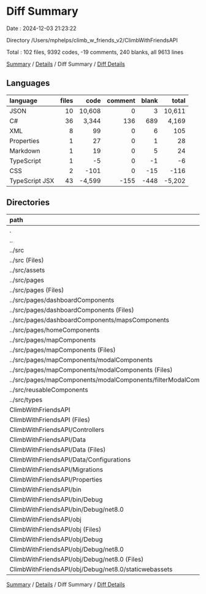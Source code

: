 # Diff Summary

Date : 2024-12-03 21:23:22

Directory /Users/mphelps/climb_w_friends_v2/ClimbWithFriendsAPI

Total : 102 files, 9392 codes, -19 comments, 240 blanks, all 9613 lines

[Summary](results.md) / [Details](details.md) / Diff Summary / [Diff Details](diff-details.md)

## Languages

| language       | files |   code | comment | blank |  total |
| :------------- | ----: | -----: | ------: | ----: | -----: |
| JSON           |    10 | 10,608 |       0 |     3 | 10,611 |
| C#             |    36 |  3,344 |     136 |   689 |  4,169 |
| XML            |     8 |     99 |       0 |     6 |    105 |
| Properties     |     1 |     27 |       0 |     1 |     28 |
| Markdown       |     1 |     19 |       0 |     5 |     24 |
| TypeScript     |     1 |     -5 |       0 |    -1 |     -6 |
| CSS            |     2 |   -101 |       0 |   -15 |   -116 |
| TypeScript JSX |    43 | -4,599 |    -155 |  -448 | -5,202 |

## Directories

| path                                                                 | files |   code | comment | blank |  total |
| :------------------------------------------------------------------- | ----: | -----: | ------: | ----: | -----: |
| .                                                                    |   102 |  9,392 |     -19 |   240 |  9,613 |
| ..                                                                   |    47 | -4,706 |    -155 |  -464 | -5,325 |
| ../src                                                               |    47 | -4,706 |    -155 |  -464 | -5,325 |
| ../src (Files)                                                       |     5 |   -188 |     -35 |   -33 |   -256 |
| ../src/assets                                                        |     1 |     -1 |       0 |     0 |     -1 |
| ../src/pages                                                         |    27 | -3,453 |    -113 |  -330 | -3,896 |
| ../src/pages (Files)                                                 |     4 |   -284 |     -36 |   -70 |   -390 |
| ../src/pages/dashboardComponents                                     |     6 |   -866 |      -3 |   -59 |   -928 |
| ../src/pages/dashboardComponents (Files)                             |     4 |   -569 |      -2 |   -38 |   -609 |
| ../src/pages/dashboardComponents/mapsComponents                      |     2 |   -297 |      -1 |   -21 |   -319 |
| ../src/pages/homeComponents                                          |     1 |    -38 |       0 |    -3 |    -41 |
| ../src/pages/mapComponents                                           |    16 | -2,265 |     -74 |  -198 | -2,537 |
| ../src/pages/mapComponents (Files)                                   |     8 | -1,211 |     -53 |   -80 | -1,344 |
| ../src/pages/mapComponents/modalComponents                           |     8 | -1,054 |     -21 |  -118 | -1,193 |
| ../src/pages/mapComponents/modalComponents (Files)                   |     7 |   -987 |     -21 |  -112 | -1,120 |
| ../src/pages/mapComponents/modalComponents/filterModalComponents.tsx |     1 |    -67 |       0 |    -6 |    -73 |
| ../src/reusableComponents                                            |    12 |   -994 |      -7 |   -89 | -1,090 |
| ../src/types                                                         |     2 |    -70 |       0 |   -12 |    -82 |
| ClimbWithFriendsAPI                                                  |    55 | 14,098 |     136 |   704 | 14,938 |
| ClimbWithFriendsAPI (Files)                                          |     4 |     88 |       7 |    25 |    120 |
| ClimbWithFriendsAPI/Controllers                                      |     3 |    278 |      30 |    59 |    367 |
| ClimbWithFriendsAPI/Data                                             |     8 |    258 |      24 |    40 |    322 |
| ClimbWithFriendsAPI/Data (Files)                                     |     5 |    108 |       6 |    22 |    136 |
| ClimbWithFriendsAPI/Data/Configurations                              |     3 |    150 |      18 |    18 |    186 |
| ClimbWithFriendsAPI/Migrations                                       |    19 |  2,736 |      46 |   559 |  3,341 |
| ClimbWithFriendsAPI/Properties                                       |     1 |     41 |       0 |     1 |     42 |
| ClimbWithFriendsAPI/bin                                              |     3 |  2,865 |       0 |     1 |  2,866 |
| ClimbWithFriendsAPI/bin/Debug                                        |     3 |  2,865 |       0 |     1 |  2,866 |
| ClimbWithFriendsAPI/bin/Debug/net8.0                                 |     3 |  2,865 |       0 |     1 |  2,866 |
| ClimbWithFriendsAPI/obj                                              |    17 |  7,832 |      29 |    19 |  7,880 |
| ClimbWithFriendsAPI/obj (Files)                                      |     5 |  7,368 |       0 |     1 |  7,369 |
| ClimbWithFriendsAPI/obj/Debug                                        |    12 |    464 |      29 |    18 |    511 |
| ClimbWithFriendsAPI/obj/Debug/net8.0                                 |    12 |    464 |      29 |    18 |    511 |
| ClimbWithFriendsAPI/obj/Debug/net8.0 (Files)                         |     9 |    455 |      29 |    18 |    502 |
| ClimbWithFriendsAPI/obj/Debug/net8.0/staticwebassets                 |     3 |      9 |       0 |     0 |      9 |

[Summary](results.md) / [Details](details.md) / Diff Summary / [Diff Details](diff-details.md)
